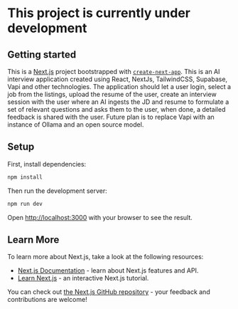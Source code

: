 # This project is currently under development

## Getting started
This is a [Next.js](https://nextjs.org) project bootstrapped with [`create-next-app`](https://github.com/vercel/next.js/tree/canary/packages/create-next-app).
This is an AI interview application created using React, NextJs, TailwindCSS, Supabase, Vapi and other technologies.
The application should let a user login, select a job from the listings, upload the resume of the user, create an interview session with the 
user where an AI ingests the JD and resume to formulate a set of relevant questions and asks them to the user, when done, a detailed feedback is shared with the user.
Future plan is to replace Vapi with an instance of Ollama and an open source model.

## Setup

First, install dependencies:

```bash
npm install
```

Then run the development server:

```bash
npm run dev
```

Open [http://localhost:3000](http://localhost:3000) with your browser to see the result.


## Learn More

To learn more about Next.js, take a look at the following resources:

- [Next.js Documentation](https://nextjs.org/docs) - learn about Next.js features and API.
- [Learn Next.js](https://nextjs.org/learn) - an interactive Next.js tutorial.

You can check out [the Next.js GitHub repository](https://github.com/vercel/next.js) - your feedback and contributions are welcome!
